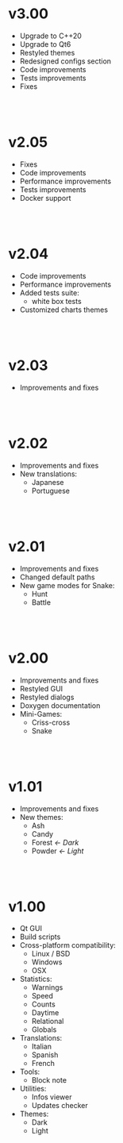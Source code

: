 
# v3.00

- Upgrade to C++20
- Upgrade to Qt6
- Restyled themes
- Redesigned configs section
- Code improvements
- Tests improvements
- Fixes

<br/><br/>

# v2.05

- Fixes
- Code improvements
- Performance improvements
- Tests improvements
- Docker support

<br/><br/>

# v2.04

- Code improvements
- Performance improvements
- Added tests suite:
  - white box tests
- Customized charts themes

<br/><br/>

# v2.03

- Improvements and fixes

<br/><br/>

# v2.02

- Improvements and fixes
- New translations:
  - Japanese
  - Portuguese

<br/><br/>

# v2.01

- Improvements and fixes
- Changed default paths
- New game modes for Snake:
  - Hunt
  - Battle

<br/><br/>

# v2.00

- Improvements and fixes
- Restyled GUI
- Restyled dialogs
- Doxygen documentation
- Mini-Games:
  - Criss-cross
  - Snake

<br/><br/>

# v1.01

- Improvements and fixes
- New themes:
  - Ash
  - Candy
  - Forest *← Dark*
  - Powder *← Light*

<br/><br/>

# v1.00

- Qt GUI
- Build scripts
- Cross-platform compatibility:
  - Linux / BSD
  - Windows
  - OSX
- Statistics:
  - Warnings
  - Speed
  - Counts
  - Daytime
  - Relational
  - Globals
- Translations:
  - Italian
  - Spanish
  - French
- Tools:
  - Block note
- Utilities:
  - Infos viewer
  - Updates checker
- Themes:
  - Dark
  - Light
